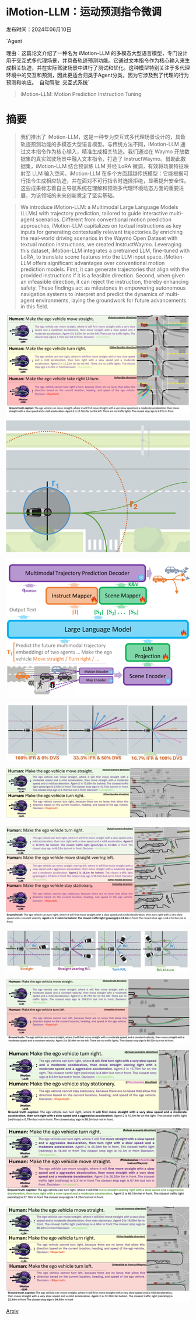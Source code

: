 # iMotion-LLM：运动预测指令微调

发布时间：2024年06月10日

`Agent

理由：这篇论文介绍了一种名为 iMotion-LLM 的多模态大型语言模型，专门设计用于交互式多代理场景，并具备轨迹预测功能。它通过文本指令作为核心输入来生成相关轨迹，并在实际驾驶场景中进行了测试和优化。这种模型特别关注于多代理环境中的交互和预测，因此更适合归类于Agent分类，因为它涉及到了代理的行为预测和响应。` `自动驾驶` `交互式系统`

> iMotion-LLM: Motion Prediction Instruction Tuning

# 摘要

> 我们推出了 iMotion-LLM，这是一种专为交互式多代理场景设计的，具备轨迹预测功能的多模态大型语言模型。与传统方法不同，iMotion-LLM 通过文本指令作为核心输入，精准生成相关轨迹。我们通过在 Waymo 开放数据集的真实驾驶场景中融入文本指令，打造了 InstructWaymo。借助此数据集，iMotion-LLM 结合预训练 LLM 并经 LoRA 微调，有效将场景特征映射至 LLM 输入空间。iMotion-LLM 在多个方面超越传统模型：它能根据可行指令生成相应轨迹，并在面对不可行指令时选择拒绝，显著提升安全性。这些成果标志着自主导航系统在理解和预测多代理环境动态方面的重要进展，为该领域的未来创新奠定了坚实基础。

> We introduce iMotion-LLM: a Multimodal Large Language Models (LLMs) with trajectory prediction, tailored to guide interactive multi-agent scenarios. Different from conventional motion prediction approaches, iMotion-LLM capitalizes on textual instructions as key inputs for generating contextually relevant trajectories.By enriching the real-world driving scenarios in the Waymo Open Dataset with textual motion instructions, we created InstructWaymo. Leveraging this dataset, iMotion-LLM integrates a pretrained LLM, fine-tuned with LoRA, to translate scene features into the LLM input space. iMotion-LLM offers significant advantages over conventional motion prediction models. First, it can generate trajectories that align with the provided instructions if it is a feasible direction. Second, when given an infeasible direction, it can reject the instruction, thereby enhancing safety. These findings act as milestones in empowering autonomous navigation systems to interpret and predict the dynamics of multi-agent environments, laying the groundwork for future advancements in this field.

![iMotion-LLM：运动预测指令微调](../../../paper_images/2406.06211/x1.png)

![iMotion-LLM：运动预测指令微调](../../../paper_images/2406.06211/lane_feasibility.png)

![iMotion-LLM：运动预测指令微调](../../../paper_images/2406.06211/x2.png)

![iMotion-LLM：运动预测指令微调](../../../paper_images/2406.06211/ifr_dvs_illustration.png)

![iMotion-LLM：运动预测指令微调](../../../paper_images/2406.06211/ex3.png)

![iMotion-LLM：运动预测指令微调](../../../paper_images/2406.06211/x3.png)

![iMotion-LLM：运动预测指令微调](../../../paper_images/2406.06211/directions.png)

![iMotion-LLM：运动预测指令微调](../../../paper_images/2406.06211/ex8_lowq.png)

![iMotion-LLM：运动预测指令微调](../../../paper_images/2406.06211/ex9_lowq.png)

![iMotion-LLM：运动预测指令微调](../../../paper_images/2406.06211/ex10_lowq.png)

![iMotion-LLM：运动预测指令微调](../../../paper_images/2406.06211/ex11_lowq.png)

[Arxiv](https://arxiv.org/abs/2406.06211)
